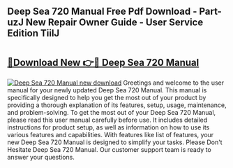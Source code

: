 ## Deep Sea 720 Manual Free Pdf Download - Part-uzJ New Repair Owner Guide - User Service Edition TiilJ

# <h2><a href="http://cf16934.oget.top/?id=Deep+Sea+720+Manual">🔗Download New 👉🔴 Deep Sea 720 Manual</a></h2>

[![Deep Sea 720 Manual new download](https://i.imgur.com/5g1atiW.png)](http://cf16934.oget.top/?id=Deep+Sea+720+Manual)
Greetings and welcome to the user manual for your newly updated Deep Sea 720 Manual. This manual is specifically designed to help you get the most out of your product by providing a thorough explanation of its features, setup, usage, maintenance, and problem-solving. To get the most out of your Deep Sea 720 Manual, please read this user manual carefully before use. It includes detailed instructions for product setup, as well as information on how to use its various features and capabilities. With features like list of features, your new Deep Sea 720 Manual is designed to simplify your tasks. Please Don't Hesitate Deep Sea 720 Manual. Our customer support team is ready to answer your questions.
